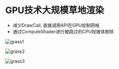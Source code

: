 # GPU技术大规模草地渲染

+ 减少DrawCall, 直接调用API在GPU绘制网格
+ 通过ComputeShader进行被跳过的CPU视锥体剔除

![grass1]([.\Images\grass1.png](https://raw.githubusercontent.com/VAherggoooooo/GPUGrass/main/Images/grass1.png))

![grass2]([.\Images\grass3.png](https://raw.githubusercontent.com/VAherggoooooo/GPUGrass/main/Images/grass2.png))

![grass3]([.\Images\grass2.png](https://raw.githubusercontent.com/VAherggoooooo/GPUGrass/main/Images/grass3.png))

